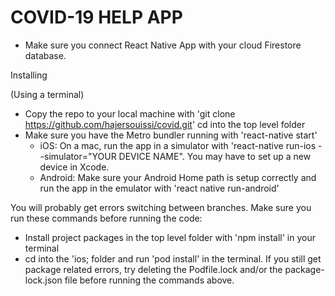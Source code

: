 # COVID-19 HELP APP


- Make sure you connect React Native App with your cloud Firestore database.

Installing 

(Using a terminal)
- Copy the repo to your local machine with 'git clone https://github.com/hajersouissi/covid.git'
cd into the top level folder
- Make sure you have the Metro bundler running with 'react-native start'
  - iOS: On a mac, run the app in a simulator with 'react-native run-ios --simulator="YOUR DEVICE NAME". You may have to set   up a new device in Xcode.
  - Android: Make sure your Android Home path is setup correctly and run the app in the emulator with 'react native run-android' 

You will probably get errors switching between branches. Make sure you run these commands before running the code:

- Install project packages in the top level folder with 'npm install' in your terminal
- cd into the 'ios; folder and run 'pod install' in the terminal.
If you still get package related errors, try deleting the Podfile.lock and/or the package-lock.json file before running the commands above.
